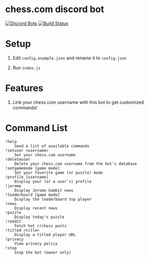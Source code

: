 # chess.com discord bot
[![Discord Bots](https://discordbots.org/api/widget/status/842330057841049600.svg)](https://discordbots.org/bot/842330057841049600)
[![Build Status](https://github.com/ddugovic/lishogi-discord/workflows/Node.js%20CI/badge.svg)](https://github.com/ddugovic/lishogi-discord/actions?query=workflow%3A%22Node.js+CI%22)

# Setup

1. Edit `config.example.json` and rename it to `config.json`

2. Run `index.js`

# Features

1. Link your chess.com username with this bot to get customized commands!

# Command List
```
!help
    Send a list of available commands
!setuser <username>
    Set your chess.com username
!deleteuser
    Delete your chess.com username from the bot's database
!setgamemode [game mode]
    Set your favorite game (or puzzle) mode
!profile [username]
    Display your (or a user's) profile
!jerome
    Display Jerome Gambit news
!leaderboard [game mode]
    Display the leaderboard top player
!news
    Display recent news
!puzzle
    Display today's puzzle
!reddit
    Fetch hot r/chess posts
!titled <title>
    Display a titled player URL
!privacy
    View privacy policy
!stop
    Stop the bot (owner only)
```
